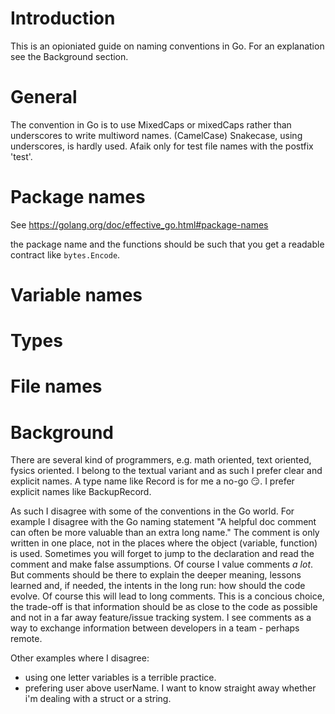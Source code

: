 # Introduction
This is an opioniated guide on naming conventions in Go. For an explanation see the Background section.



# General
The convention in Go is to use MixedCaps or mixedCaps rather than underscores to write multiword names. (CamelCase)
Snakecase, using underscores, is hardly used. Afaik only for test file names with the postfix 'test'.

# Package names
See https://golang.org/doc/effective_go.html#package-names

the package name and the functions should be such that you get a readable contract like `bytes.Encode`.

# Variable names


# Types


# File names


# Background
There are several kind of programmers, e.g. math oriented, text oriented, fysics oriented. I belong to the textual variant and as such I prefer clear and explicit names. A type name like Record is for me a no-go :smirk:. I prefer explicit names like BackupRecord.

As such I disagree with some of the conventions in the Go world. For example I disagree with the Go naming statement "A helpful doc comment can often be more valuable than an extra long name."
The comment is only written in one place, not in the places where the object (variable, function) is used. Sometimes you will forget to jump to the declaration and read the comment and make false assumptions. Of course I value comments *a lot*. But comments should be there to explain the deeper meaning, lessons learned and, if needed, the intents in the long run: how should the code evolve. Of course this will lead to long comments. This is a concious choice, the trade-off is that information should be as close to the code as possible and not in a far away feature/issue tracking system. I see comments as a way to exchange information between developers in a team - perhaps remote. 

Other examples where I disagree:
- using one letter variables is a terrible practice.
- prefering user above userName. I want to know straight away whether i'm dealing with a struct or a string.

